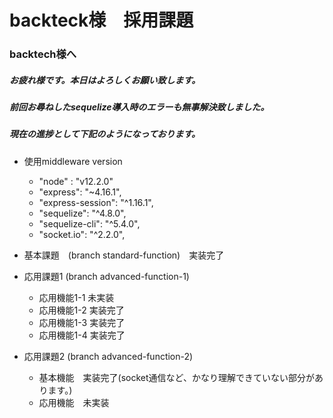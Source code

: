 # backteck様　採用課題

### backtech様へ　
##### お疲れ様です。本日はよろしくお願い致します。
##### 前回お尋ねしたsequelize導入時のエラーも無事解決致しました。
##### 現在の進捗として下記のようになっております。

- 使用middleware version
  - "node" : "v12.2.0"
  - "express": "~4.16.1",
  - "express-session": "^1.16.1",
  - "sequelize": "^4.8.0",
  - "sequelize-cli": "^5.4.0",
  - "socket.io": "^2.2.0",

- 基本課題　(branch standard-function)　実装完了

- 応用課題1 (branch advanced-function-1)
  - 応用機能1-1 未実装
  - 応用機能1-2 実装完了
  - 応用機能1-3 実装完了
  - 応用機能1-4 実装完了

- 応用課題2 (branch advanced-function-2)
  - 基本機能　実装完了(socket通信など、かなり理解できていない部分があります。)
  - 応用機能　未実装
